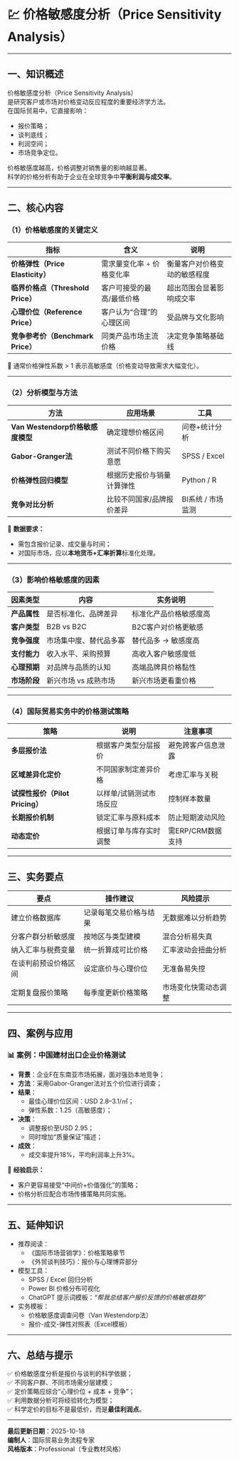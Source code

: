 # 💹 价格敏感度分析（Price Sensitivity Analysis）

---

## 一、知识概述

价格敏感度分析（Price Sensitivity Analysis）  
是研究客户或市场对价格变动反应程度的重要经济学方法。  
在国际贸易中，它直接影响：
- 报价策略；
- 谈判底线；
- 利润空间；
- 市场竞争定位。

价格敏感度越高，价格调整对销售量的影响越显著。  
科学的价格分析有助于企业在全球竞争中**平衡利润与成交率**。

---

## 二、核心内容

### （1）价格敏感度的关键定义

| 指标 | 含义 | 说明 |
|------|------|------|
| **价格弹性（Price Elasticity）** | 需求量变化率 ÷ 价格变化率 | 衡量客户对价格变动的敏感程度 |
| **临界价格点（Threshold Price）** | 客户可接受的最高/最低价格 | 超出范围会显著影响成交率 |
| **心理价位（Reference Price）** | 客户认为“合理”的心理区间 | 受品牌与文化影响 |
| **竞争参考价（Benchmark Price）** | 同类产品市场主流价格 | 决定竞争策略基础线 |

🔹 通常价格弹性系数 > 1 表示高敏感度（价格变动导致需求大幅变化）。

---

### （2）分析模型与方法

| 方法 | 应用场景 | 工具 |
|------|------------|------|
| **Van Westendorp价格敏感度模型** | 确定理想价格区间 | 问卷+统计分析 |
| **Gabor-Granger法** | 测试不同价格下购买意愿 | SPSS / Excel |
| **价格弹性回归模型** | 根据历史报价与销量计算弹性 | Python / R |
| **竞争对比分析** | 比较不同国家/品牌报价差异 | BI系统 / 市场监测 |

🔹 **数据要求：**
- 需包含报价记录、成交量与时间；
- 对国际市场，应以**本地货币+汇率折算**标准化处理。

---

### （3）影响价格敏感度的因素

| 因素类型 | 内容 | 实务说明 |
|------------|---------|-----------|
| **产品属性** | 是否标准化、品牌差异 | 标准化产品价格敏感度高 |
| **客户类型** | B2B vs B2C | B2C客户对价格更敏感 |
| **竞争强度** | 市场集中度、替代品多寡 | 替代品多 → 敏感度高 |
| **支付能力** | 收入水平、采购预算 | 高收入客户敏感度低 |
| **心理预期** | 对品牌与品质的认知 | 高端品牌具价格黏性 |
| **市场阶段** | 新兴市场 vs 成熟市场 | 新兴市场更看重价格 |

---

### （4）国际贸易实务中的价格测试策略

| 策略 | 说明 | 注意事项 |
|------|------|-----------|
| **多层报价法** | 根据客户类型分层报价 | 避免跨客户信息泄露 |
| **区域差异化定价** | 不同国家制定差异价格 | 考虑汇率与关税 |
| **试探性报价（Pilot Pricing）** | 以样单/试销测试市场反应 | 控制样本数量 |
| **长期报价机制** | 锁定汇率与原料成本 | 防止短期波动风险 |
| **动态定价** | 根据订单与库存实时调整 | 需ERP/CRM数据支持 |

---

## 三、实务要点

| 要点 | 操作建议 | 风险提示 |
|------|------------|-----------|
| 建立价格数据库 | 记录每笔交易价格与结果 | 无数据难以分析趋势 |
| 分客户群分析敏感度 | 按地区与类型建模 | 混合分析易失真 |
| 纳入汇率与税费变量 | 统一折算成可比价格 | 汇率波动会扭曲分析 |
| 在谈判前预设价格区间 | 设定底价与心理价位 | 无准备易失控 |
| 定期复盘报价策略 | 每季度更新价格策略 | 市场变化快需动态调整 |

---

## 四、案例与应用

### 📊 案例：中国建材出口企业价格测试

- **背景**：企业F在东南亚市场拓展，面对强劲本地竞争；
- **方法**：采用Gabor-Granger法对五个价位进行调查；
- **结果**：
  - 最佳心理价位区间：USD 2.8–3.1/㎡；
  - 弹性系数：1.25（高敏感度）；
- **决策**：
  - 调整报价至USD 2.95；
  - 同时增加“质量保证”描述；
- **成效**：
  - 成交率提升18%，平均利润率上升3%。

🔹 **经验启示：**
- 客户更容易接受“中间价+价值强化”的策略；
- 价格分析应配合市场传播策略共同实施。

---

## 五、延伸知识

- 推荐阅读：
  - 《国际市场营销学》：价格策略章节  
  - 《外贸谈判技巧》：报价与心理博弈部分  
- 模型工具：
  - SPSS / Excel 回归分析  
  - Power BI 价格分布可视化  
  - ChatGPT 提示词模板：*“帮我总结客户报价反馈的价格敏感趋势”*  
- 实务模板：
  - 价格敏感度调查问卷（Van Westendorp法）  
  - 报价-成交-弹性对照表（Excel模板）

---

## 六、总结与提示

✅ 价格敏感度分析是报价与谈判的科学依据；  
✅ 不同客户群、不同市场需分层建模；  
✅ 定价策略应综合“心理价位 + 成本 + 竞争”；  
✅ 利用数据分析可将经验转化为模型；  
✅ 科学定价的目标不是最低价，而是**最佳利润点**。

---

**最后更新日期**：2025-10-18  
**编制人**：国际贸易业务流程专家  
**风格版本**：Professional（专业教材风格）
